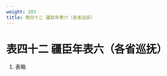 ```yaml
---
weight: 203
title: 表四十二 疆臣年表六（各省巡抚）
---
```


# 表四十二 疆臣年表六（各省巡抚）

1. <span id="表四十二_疆臣年表六（各省巡抚）-1"></span>
表略
